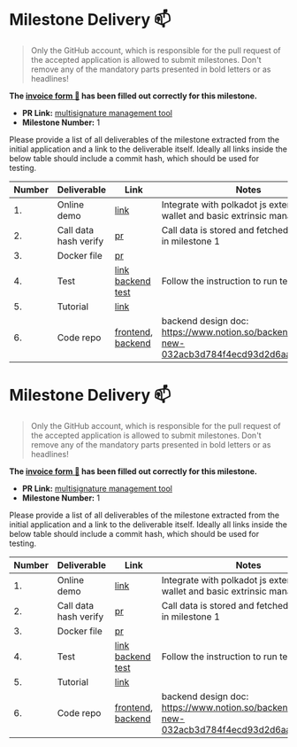 # Milestone Delivery :mailbox:

> Only the GitHub account, which is responsible for the pull request of the accepted application is allowed to submit milestones. Don't remove any of the mandatory parts presented in bold letters or as headlines!

**The [invoice form :pencil:](https://forms.gle/8Wx7nxtq8fKrsuEz8) has been filled out correctly for this milestone.**

- **PR Link:** [multisignature management tool](https://github.com/w3f/Open-Grants-Program/pull/11)
- **Milestone Number:** 1

Please provide a list of all deliverables of the milestone extracted from the initial application and a link to the deliverable itself. Ideally all links inside the below table should include a commit hash, which should be used for testing.

| Number | Deliverable           | Link                                                                                                                                                                                       | Notes                                                                                      |
| ------ | --------------------- | ------------------------------------------------------------------------------------------------------------------------------------------------------------------------------------------ | ------------------------------------------------------------------------------------------ |
| 1.     | Online demo           | [link](https://multisig.subscan.io.l2me.com/)                                                                                                                                              | Integrate with polkadot js extension, wallet and basic extrinsic management                |
| 2.     | Call data hash verify | [pr](https://github.com/itering/subscan-multisig-ui/commit/30f83b4a4d9f0f060c46db103cee3125e8f0e487)                                                                                       | Call data is stored and fetched on chain in milestone 1                                    |
| 3.     | Docker file           | [pr](https://github.com/itering/subscan-multisig-ui/commit/75ebe13a507051c5a89029f4260162835bb44fd0)                                                                                       |                                                                                            |
| 4.     | Test                  | [link](https://github.com/itering/subscan-multisig-ui/blob/main/README.md#Test) [backend test](https://github.com/itering/subscan-multisig-backend/blob/master/spec/tests/crawler.spec.ts) | Follow the instruction to run test                                                         |
| 5.     | Tutorial              | [link](https://github.com/itering/subscan-multisig-ui/blob/main/README.md#tutorial)                                                                                                        |                                                                                            |
| 6.     | Code repo             | [frontend](https://github.com/itering/subscan-multisig-ui), [backend](https://github.com/itering/subscan-multisig-backend)                                                                 | backend design doc: https://www.notion.so/backend-doc-new-032acb3d784f4ecd93d2d6aa01a390e9 |

# Milestone Delivery :mailbox:

> Only the GitHub account, which is responsible for the pull request of the accepted application is allowed to submit milestones. Don't remove any of the mandatory parts presented in bold letters or as headlines!

**The [invoice form :pencil:](https://forms.gle/8Wx7nxtq8fKrsuEz8) has been filled out correctly for this milestone.**

- **PR Link:** [multisignature management tool](https://github.com/w3f/Open-Grants-Program/pull/11)
- **Milestone Number:** 1

Please provide a list of all deliverables of the milestone extracted from the initial application and a link to the deliverable itself. Ideally all links inside the below table should include a commit hash, which should be used for testing.

| Number | Deliverable           | Link                                                                                                                                                                                       | Notes                                                                                      |
| ------ | --------------------- | ------------------------------------------------------------------------------------------------------------------------------------------------------------------------------------------ | ------------------------------------------------------------------------------------------ |
| 1.     | Online demo           | [link](https://multisig.subscan.io.l2me.com/)                                                                                                                                              | Integrate with polkadot js extension, wallet and basic extrinsic management                |
| 2.     | Call data hash verify | [pr](https://github.com/itering/subscan-multisig-ui/commit/30f83b4a4d9f0f060c46db103cee3125e8f0e487)                                                                                       | Call data is stored and fetched on chain in milestone 1                                    |
| 3.     | Docker file           | [pr](https://github.com/itering/subscan-multisig-ui/commit/75ebe13a507051c5a89029f4260162835bb44fd0)                                                                                       |                                                                                            |
| 4.     | Test                  | [link](https://github.com/itering/subscan-multisig-ui/blob/main/README.md#Test) [backend test](https://github.com/itering/subscan-multisig-backend/blob/master/spec/tests/crawler.spec.ts) | Follow the instruction to run test                                                         |
| 5.     | Tutorial              | [link](https://github.com/itering/subscan-multisig-ui/blob/main/README.md#tutorial)                                                                                                        |                                                                                            |
| 6.     | Code repo             | [frontend](https://github.com/itering/subscan-multisig-ui), [backend](https://github.com/itering/subscan-multisig-backend)                                                                 | backend design doc: https://www.notion.so/backend-doc-new-032acb3d784f4ecd93d2d6aa01a390e9 |
